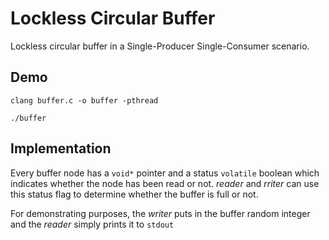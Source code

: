 # Lockless Circular Buffer
Lockless circular buffer in a Single-Producer Single-Consumer scenario.

## Demo
`clang buffer.c -o buffer -pthread`

`./buffer`

## Implementation
Every buffer node has a `void*` pointer and a status `volatile` boolean which indicates whether the node has been read or not.
_reader_ and _rriter_ can use this status flag to determine whether the buffer is full or not.

For demonstrating purposes, the _writer_ puts in the buffer random integer and the _reader_ simply prints it to `stdout`
